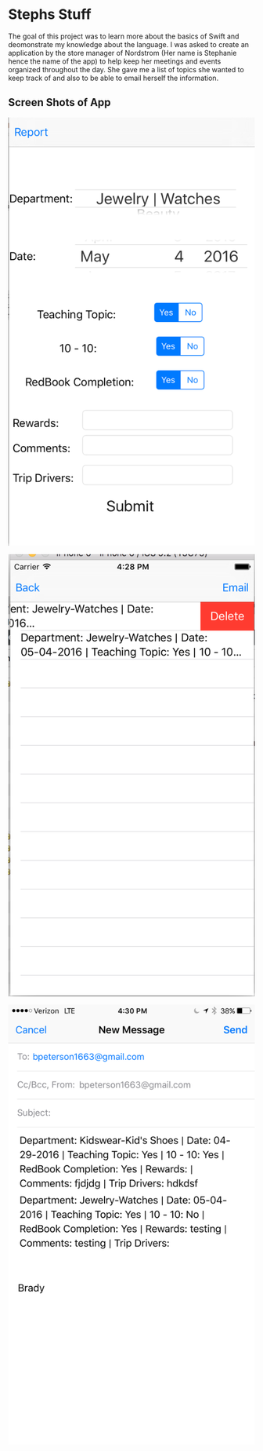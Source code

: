 # Stephs Stuff
The goal of this project was to learn more about the basics of Swift and deomonstrate my knowledge about the language. I was asked to create an application by the store manager of Nordstrom (Her name is Stephanie hence the name of the app) to help keep her meetings and events organized throughout the day. She gave me a list of topics she wanted to keep track of and also to be able to email herself the information. 

  

## Screen Shots of App


![alt text](screenshots/home.png "The Home Page of the App")

![alt text](screenshots/task_list.png "The Task Lisk Page With Delete Functionality")

![alt text](screenshots/email.PNG "Email Option")
